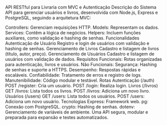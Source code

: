 API RESTful para Livraria com MVC e Autenticação
Descrição do Sistema
API para gerenciar usuários e livros, desenvolvida com Node.js, Express e PostgreSQL, seguindo a arquitetura MVC:

Controllers: Gerenciam requisições HTTP.
Models: Representam os dados.
Services: Contêm a lógica de negócios.
Helpers: Incluem funções auxiliares, como validação e hashing de senhas.
Funcionalidades
Autenticação de Usuário
Registro e login de usuários com validação e hashing de senhas.
Gerenciamento de Livros
Cadastro e listagem de livros (título, autor, preço).
Gerenciamento de Usuários
Cadastro e listagem de usuários com validação de dados.
Requisitos
Funcionais:
Rotas organizadas para autenticação, livros e usuários.
Não Funcionais:
Segurança: Hashing de senhas e suporte a HTTPS.
Desempenho: Respostas rápidas e escaláveis.
Confiabilidade: Tratamento de erros e registro de logs.
Manutenibilidade: Código modular e testável.
Rotas
Autenticação (/auth)
POST /register: Cria um usuário.
POST /login: Realiza login.
Livros (/livros)
GET /livros: Lista todos os livros.
POST /livros: Adiciona um novo livro.
Usuários (/users)
GET /users: Lista todos os usuários.
POST /users: Adiciona um novo usuário.
Tecnologias
Express: Framework web.
pg: Conexão com PostgreSQL.
crypto: Hashing de senhas.
dotenv: Gerenciamento de variáveis de ambiente.
Uma API segura, modular e preparada para expansão e testes automatizados.